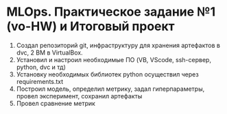 # MLOps. Практическое задание №1 (vo-HW) и Итоговый проект

1) Создал репозиторий git, инфраструктуру для хранения артефактов в dvc, 2 ВМ в VirtualBox.
2) Установил и настроил необходимые ПО (VB, VScode, ssh-сервер, python, dvc и тд)
3) Установку необходимых библиотек python осуществил через requirements.txt
4) Построил модель, определил метрику, задал гиперпараметры, провел эксперимент, сохранил артефакты
5) Провел сравнение метрик
